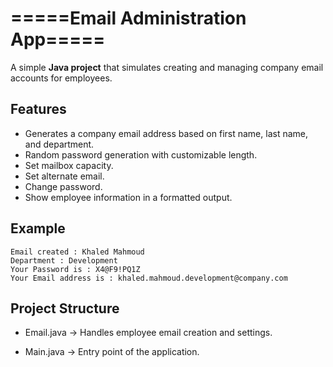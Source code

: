 # =====Email Administration App=====

A simple **Java project** that simulates creating and managing company email accounts for employees.  

## Features
- Generates a company email address based on first name, last name, and department.  
- Random password generation with customizable length.  
- Set mailbox capacity.  
- Set alternate email.  
- Change password.  
- Show employee information in a formatted output.
  

## Example
```
Email created : Khaled Mahmoud
Department : Development
Your Password is : X4@F9!PQ1Z
Your Email address is : khaled.mahmoud.development@company.com
```

## Project Structure

- Email.java → Handles employee email creation and settings.

- Main.java → Entry point of the application.


